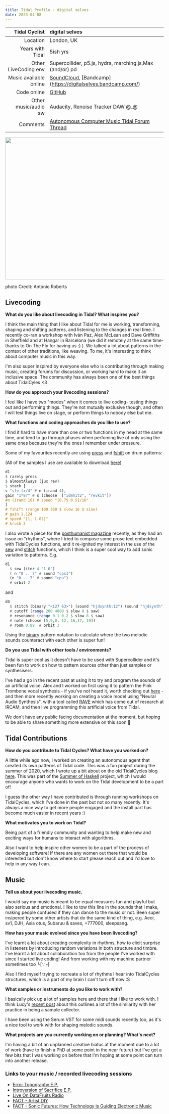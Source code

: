 ```yaml
---
title: Tidal Profile - digital selves
date: 2023-04-08
---
```


|          Tidal Cyclist | digital selves                                               |
| ---------------------: | :----------------------------------------------------------- |
|               Location | London, UK                                                   |
|       Years with Tidal | 5ish yrs                                                     |
|   Other LiveCoding env | Supercollider, p5.js, hydra, marching.js,Max (and/or) pd     |
| Music available online | [SoundCloud](https://soundcloud.com/digitalselves), [Bandcamp] (https://digitalselves.bandcamp.com/) |
|            Code online | [GitHub](https://github.com/lwlsn)                           |
|   Other music/audio sw | Audacity, Renoise Tracker DAW @_@                            |
|               Comments | [Autonomous Computer Music Tidal Forum Thread](https://club.tidalcycles.org/t/autonomous-tidal-code-generation/1064/2) |


<img src="https://www.flickr.com/photos/hellocatfood/49626800896/"  width="600" height="450" />  

photo Credit: Antonio Roberts

## Livecoding  

**What do you like about livecoding in Tidal? What inspires you?**   

I think the main thing that I like about Tidal for me is working, transforming, shaping and shifting patterns, and listening to the changes in real time. I recently co-ran a workshop with Iván Paz, Alex McLean and Dave Griffiths in Sheffield and at Hangar in Barcelona (we did it remotely at the same time- thanks to On The Fly for having us :) ). We talked a lot about patterns in the context of other traditions, like weaving. To me, it's interesting to think about computer music in this way. 

I'm also super inspired by everyone else who is contributing through making music, creating forums for discussion, or working hard to make it an inclusive space. The community has always been one of the best things about TidalCyles <3

**How do you approach your livecoding sessions?**  

I feel like I have two "modes" when it comes to live coding- testing things out and performing things. They're not mutually exclusive though, and often I will test things live on stage, or perform things to nobody else but me. 

**What functions and coding approaches do you like to use?**  

I find it hard to have more than one or two functions in my head at the same time, and tend to go through phases when perfoming live of only using the same ones because they're the ones I remember under pressure. 

Some of my favourites recently are using [press](https://tidalcycles.org/docs/reference/time/#press) and [fshift](https://tidalcycles.org/docs/reference/audio_effects/#frequency-shifter) on drum patterns:  

(All of the samples I use are available to download [here](https://github.com/lwlsn/Misc_Samples))

```haskell
d1
$ rarely press
$ almostAlways (jux rev)
$ stack [
s "sfe-fx/4" # n (irand 4),
gain "1*8?" # s (choose  ["idmhit2", "revkit"])
#n (irand 16) # speed "[0.75 0.5]/16"
]
# fshift (range 100 300 $ slow 16 $ sine)
# gain 1.124
# speed "[1, 1.02]"
# krush 3

```

I also wrote a piece for the [posthumanist magazine](https://theposthumanist.com/) recently, as they had an issue on "rhythms", where I tried to compose some prose text embedded with TidalCycles functions, and it re-ignited my interest in the use of the [sew](https://tidalcycles.org/docs/reference/conditions/#sew) and [stitch](https://tidalcycles.org/docs/reference/conditions/#stitch) functions, which I think is a super cool way to add sonic variation to patterns. E.g.   

```haskell
d1
  $ sew (iter 4 "1 0")
  ( n "0 .. 7" # sound "cps1")
  (n "0 .. 7" # sound "cpu")
  # orbit 2

```
and

```haskell
d4
  $ stitch (binary "<127 63>") (sound "hjdsynth:12") (sound "hjdsynth")
  # cutoff (range 200 4000 $ slow 8 $ saw)
  # resonance (range 0.1 0.2 $ slow 8 $ saw)
  # note (choose [5,9,0, 12, 16,17, 19])
  # room 0.89  # orbit 3

```
Using the [binary](https://tidalcycles.org/docs/patternlib/tutorials/course2/#lesson-2-binary-patterns) pattern notation to calculate where the two melodic sounds counteract with each other is super fun!


**Do you use Tidal with other tools / environments?**  

Tidal is super cool as it doesn't have to be used with Supercollider and it's been fun to work on how to pattern sources other than just samples or synthesisers. 

I've had a go in the recent past at using it to try and program the sounds of an artificial voice. Alex and I worked on first using it to pattern the Pink Trombone vocal synthesis - if you've not heard it, worth checking out [here](https://dood.al/pinktrombone/) - and then more recently working on creating a voice model using "Neural Audio Synthesis", with a tool called [RAVE](https://github.com/acids-ircam/RAVE) which has come out of research at IRCAM, and then live programming this artificial voice from Tidal. 

We don't have any public facing documentation at the moment, but hoping to be able to share something more extensive on this soon 👀


## Tidal Contributions  

**How do you contribute to Tidal Cycles? What have you worked on?**  

A little while ago now, I worked on creating an autonomous agent that created its own patterns of Tidal code. This was a fun project during the summer of 2020, which I wrote up a bit about on the old TidalCycles blog [here](https://blog.tidalcycles.org/index.html%3Fp=1280.html). This was part of the [Summer of Haskell](https://summer.haskell.org/) project, which I would encourage anyone who wants to work on the Tidal development to be a part of!

I guess the other way I have contributed is through running workshops on TidalCycles, which I've done in the past but not so many recently. It's always a nice way to get more people engaged and the install part has become much easier in recent years :) 
 

**What motivates you to work on Tidal?**   

Being part of a friendly community and wanting to help make new and exciting ways for humans to interact with algorithms.

Also I want to help inspire other women to be a part of the process of developing software! If there are any women out there that would be interested but don't know where to start please reach out and I'd love to help in any way I can. 


## Music  

**Tell us about your livecoding music.**  

I would say my music is meant to be equal measures fun and playful but also serious and emotional. I like to tow this line in the sounds that I make, making people confused if they can dance to the music or not. Been super insipered by some other artists that do the same kind of thing, e.g. Aeoi, sv1, DJH, Asia otus, 5ubaruu & saves, +777000, sleepsang. 


**How has your music evolved since you have been livecoding?**  

I've learnt a lot about creating complexity in rhythms, how to elicit surprise in listeners by introducing random variations in both structure and timbre. I've learnt a lot about collaboration too from the people I've worked with since I started live coding! And from working with my machine partner sometimes too └[∵┌]

Also I find myself trying to recreate a lot of rhythms I hear into TidalCycles structures, which is a part of my brain I can't turn off now :S


**What samples or instruments do you like to work with?**  

I basically pick up a lot of samples here and there that I like to work with. I think Lucy's [recent post](https://tidalcycles.org/blog/tidal_profile_heavylifting) about this outlines a lot of the similarity with her practice in being a sample collector. 

I have been using the Serum VST for some midi sounds recently too, as it's a nice tool to work with for shaping melodic sounds. 


**What projects are you currently working on or planning? What's next?** 

I'm having a bit of an unplanned creative hiatus at the moment due to a lot of work (have to finish a PhD at some point in the near future) but I've got a few bits that I was working on before that I'm hoping at some point can turn into another release. 


### Links to your music / recorded livecoding sessions

- [Error Topography E.P.](https://cherche-encore.bandcamp.com/album/error-topography)
- [Introversion of Sacrifice E.P.](https://digitalselves.bandcamp.com/album/introversion-of-sacrifice)
- [Live On DataFruits Radio](https://soundcloud.com/datafruits/digital-selves-dxdf)
- [FACT - Artist DIY](https://www.youtube.com/watch?v=t2KeNblKSFM&t=1s)
- [FACT - Sonic Futures: How Technology is Guiding Electronic Music](https://www.youtube.com/watch?v=9iPRPIe_PbQ)


